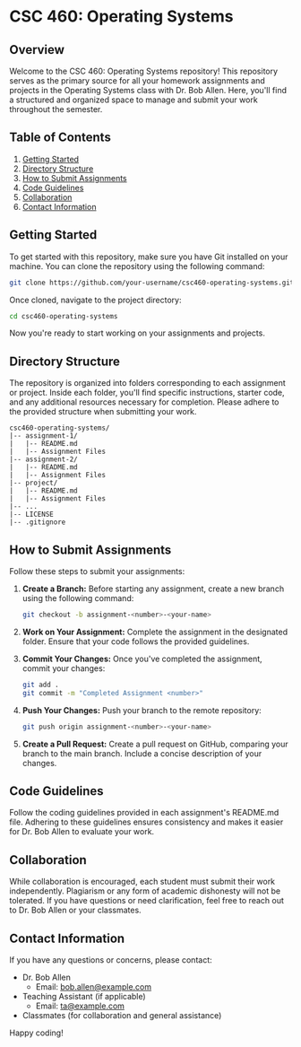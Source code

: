# CSC 460: Operating Systems

## Overview

Welcome to the CSC 460: Operating Systems repository! This repository serves as the primary source for all your homework assignments and projects in the Operating Systems class with Dr. Bob Allen. Here, you'll find a structured and organized space to manage and submit your work throughout the semester.

## Table of Contents

1. [Getting Started](#getting-started)
2. [Directory Structure](#directory-structure)
3. [How to Submit Assignments](#how-to-submit-assignments)
4. [Code Guidelines](#code-guidelines)
5. [Collaboration](#collaboration)
6. [Contact Information](#contact-information)

## Getting Started

To get started with this repository, make sure you have Git installed on your machine. You can clone the repository using the following command:

```bash
git clone https://github.com/your-username/csc460-operating-systems.git
```

Once cloned, navigate to the project directory:

```bash
cd csc460-operating-systems
```

Now you're ready to start working on your assignments and projects.

## Directory Structure

The repository is organized into folders corresponding to each assignment or project. Inside each folder, you'll find specific instructions, starter code, and any additional resources necessary for completion. Please adhere to the provided structure when submitting your work.

```plaintext
csc460-operating-systems/
|-- assignment-1/
|   |-- README.md
|   |-- Assignment Files
|-- assignment-2/
|   |-- README.md
|   |-- Assignment Files
|-- project/
|   |-- README.md
|   |-- Assignment Files
|-- ...
|-- LICENSE
|-- .gitignore
```

## How to Submit Assignments

Follow these steps to submit your assignments:

1. **Create a Branch:** Before starting any assignment, create a new branch using the following command:

   ```bash
   git checkout -b assignment-<number>-<your-name>
   ```

2. **Work on Your Assignment:** Complete the assignment in the designated folder. Ensure that your code follows the provided guidelines.

3. **Commit Your Changes:** Once you've completed the assignment, commit your changes:

   ```bash
   git add .
   git commit -m "Completed Assignment <number>"
   ```

4. **Push Your Changes:** Push your branch to the remote repository:

   ```bash
   git push origin assignment-<number>-<your-name>
   ```

5. **Create a Pull Request:** Create a pull request on GitHub, comparing your branch to the main branch. Include a concise description of your changes.

## Code Guidelines

Follow the coding guidelines provided in each assignment's README.md file. Adhering to these guidelines ensures consistency and makes it easier for Dr. Bob Allen to evaluate your work.

## Collaboration

While collaboration is encouraged, each student must submit their work independently. Plagiarism or any form of academic dishonesty will not be tolerated. If you have questions or need clarification, feel free to reach out to Dr. Bob Allen or your classmates.

## Contact Information

If you have any questions or concerns, please contact:

- Dr. Bob Allen
  - Email: bob.allen@example.com
- Teaching Assistant (if applicable)
  - Email: ta@example.com
- Classmates (for collaboration and general assistance)

Happy coding!